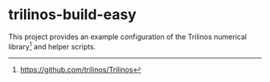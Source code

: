 # trilinos-build-easy

This project provides an example configuration of the Trilinos numerical library[^1] and helper scripts.

[^1]: https://github.com/trilinos/Trilinos
